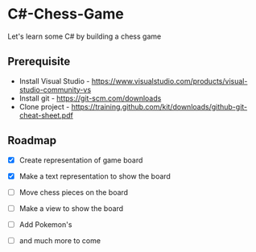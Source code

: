 # C#-Chess-Game
Let's learn some C# by building a chess game

## Prerequisite 
* Install Visual Studio - https://www.visualstudio.com/products/visual-studio-community-vs
* Install git - https://git-scm.com/downloads
* Clone project - https://training.github.com/kit/downloads/github-git-cheat-sheet.pdf

## Roadmap
- [x] Create representation of game board
- [x] Make a text representation to show the board
- [ ] Move chess pieces on the board
- [ ] Make a view to show the board
- [ ] Add Pokemon's
- [ ] and much more to come

	
